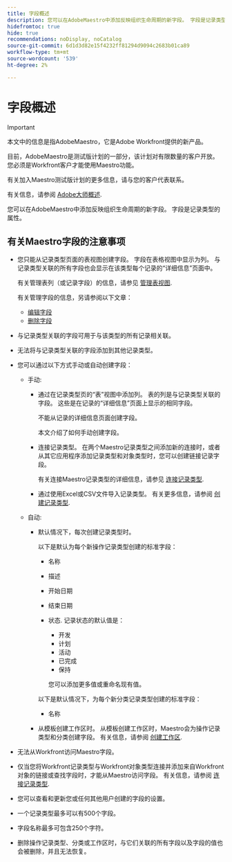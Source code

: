 ```yaml
---
title: 字段概述
description: 您可以在AdobeMaestro中添加反映组织生命周期的新字段。 字段是记录类型的属性。
hidefromtoc: true
hide: true
recommendations: noDisplay, noCatalog
source-git-commit: 6d1d3d82e15f4232ff81294d9094c2683b01ca89
workflow-type: tm+mt
source-wordcount: '539'
ht-degree: 2%

---
```


# 字段概述

<!--
title: Field overview
description: You can add new fields in Adobe Maestro that reflect your organization's lifecycle. Fields are attributes of record types. 
hidefromtoc: yes
author: Alina
feature: Work Management (***************WE NEED A NEW ONE HERE***********)
role: User, Admin
hide: yes
-->

<!--update the metadata with real information when making this available in TOC and in the left nav-->

>[!IMPORTANT]
>
>本文中的信息是指AdobeMaestro，它是Adobe Workfront提供的新产品。
>
>目前，AdobeMaestro是测试版计划的一部分，该计划对有限数量的客户开放。 您必须是Workfront客户才能使用Maestro功能。
>
>有关加入Maestro测试版计划的更多信息，请与您的客户代表联系。
>
>有关信息，请参阅 [Adobe大师概述](../maestro-overview.md).

您可以在AdobeMaestro中添加反映组织生命周期的新字段。 字段是记录类型的属性。


## 有关Maestro字段的注意事项

* 您只能从记录类型页面的表视图创建字段。 字段在表格视图中显示为列。 与记录类型关联的所有字段也会显示在该类型每个记录的“详细信息”页面中。

  有关管理表列（或记录字段）的信息，请参见 [管理表视图](../views/manage-the-table-view.md).

  有关管理字段的信息，另请参阅以下文章：

   * [编辑字段](../fields/edit-fields.md)
   * [删除字段](../fields/delete-fields.md)

* 与记录类型关联的字段可用于与该类型的所有记录相关联。 <!--will this change and will the fields be available for other record types, too?! Also, the next bullet might need to change too if this one changes -->

* 无法将与记录类型关联的字段添加到其他记录类型。 <!-- this will change when they open the Field library tab when creating a field-->

* 您可以通过以下方式手动或自动创建字段：

   * 手动:

      * 通过在记录类型页的“表”视图中添加列。 表的列是与记录类型关联的字段。 这些是在记录的“详细信息”页面上显示的相同字段。

        不能从记录的详细信息页面创建字段。

        本文介绍了如何手动创建字段。

      * 连接记录类型。 在两个Maestro记录类型之间添加新的连接时，或者从其它应用程序添加记录类型和对象类型时，您可以创建链接记录字段。

        <!--* Importing record types with fields using a CSV or an Excel file. - this is not available yet-->

        有关连接Maestro记录类型的详细信息，请参见 [连接记录类型](../architecture/connect-record-types.md).

      * 通过使用Excel或CSV文件导入记录类型。 有关更多信息，请参阅 [创建记录类型](../architecture/create-record-types.md).

   * 自动:

      * 默认情况下，每次创建记录类型时。

        以下是默认为每个新操作记录类型创建的标准字段：

         * 名称
         * 描述
         * 开始日期
         * 结束日期
         * 状态. 记录状态的默认值是：
            * 开发
            * 计划
            * 活动
            * 已完成
            * 保持

           您可以添加更多值或重命名现有值。

        以下是默认情况下，为每个新分类记录类型创建的标准字段：

         * 名称 <!--will more be added? If not, consider rephrasing this bullet-->

      * 从模板创建工作区时。 从模板创建工作区时，Maestro会为操作记录类型和分类创建字段。 有关信息，请参阅 [创建工作区](../architecture/create-workspaces.md).

* 无法从Workfront访问Maestro字段。

* 仅当您将Workfront记录类型与Workfront对象类型连接并添加来自Workfront对象的链接或查找字段时，才能从Maestro访问字段。 有关信息，请参阅 [连接记录类型](../architecture/connect-record-types.md).

* 您可以查看和更新您或任何其他用户创建的字段的设置。 <!--this will change with access/ permissions-->

* 一个记录类型最多可以有500个字段。

* 字段名称最多可包含250个字符。

* 删除操作记录类型、分类或工作区时，与它们关联的所有字段以及字段的值也会被删除，并且无法恢复。 <!-- this might change with a possible recycle bin solution?!-->